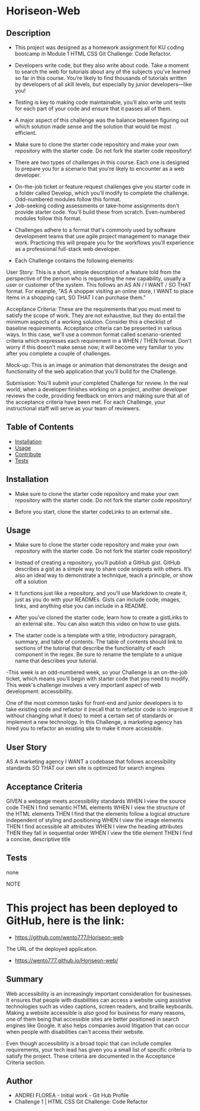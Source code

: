 # Horiseon-Web



 ## Description 

- This project was designed as a homework assignment for KU coding bootcamp in Module 1
HTML CSS Git Challenge: Code Refactor.

- Developers write code, but they also write about code. Take a moment to search the web for tutorials about any of the subjects you’ve learned so far in this course. You’re likely to find thousands of tutorials written by developers of all skill levels, but especially by junior developers—like you!

- Testing is key to making code maintainable, you’ll also write unit tests for each part of your code and ensure that it passes all of them.

- A major aspect of this challenge was the balance between figuring out which solution made sense and the solution that would be most efficient.

- Make sure to clone the starter code repository and make your own repository with the starter code. Do not fork the starter code repository!

- There are two types of challenges in this course. Each one is designed to prepare you for a scenario that you're likely to encounter as a web developer.
* On-the-job ticket or feature request challenges give you starter code in a folder called Develop, which you'll modify to complete the challenge. Odd-numbered modules follow this format.
* Job-seeking coding assessments or take-home assignments don't provide starter code. You'll build these from scratch. Even-numbered modules follow this format.

- Challenges adhere to a format that's commonly used by software development teams that use agile project management to manage their work. Practicing this will prepare you for the workflows you'll experience as a professional full-stack web developer.

- Each Challenge contains the following elements:

User Story: This is a short, simple description of a feature told from the perspective of the person who is requesting the new capability, usually a user or customer of the system. This follows an AS AN / I WANT / SO THAT format. For example, "AS A shopper visiting an online store, I WANT to place items in a shopping cart, SO THAT I can purchase them."

Acceptance Criteria: These are the requirements that you must meet to satisfy the scope of work. They are not exhaustive, but they do entail the minimum aspects of a working solution. Consider this a checklist of baseline requirements. Acceptance criteria can be presented in various ways. In this case, we'll use a common format called scenario-oriented criteria which expresses each requirement in a WHEN / THEN format. Don't worry if this doesn't make sense now; it will become very familiar to you after you complete a couple of challenges.

Mock-up: This is an image or animation that demonstrates the design and functionality of the web application that you'll build for the Challenge.

Submission: You'll submit your completed Challenge for review. In the real world, when a developer finishes working on a project, another developer reviews the code, providing feedback on errors and making sure that all of the acceptance criteria have been met. For each Challenge, your instructional staff will serve as your team of reviewers.


 ## Table of Contents

  - [Installation](#installation)
  - [Usage](#usage)
  - [Contribute](#contribute)
  - [Tests](#tests)
 
 
 
 ## Installation

  - Make sure to clone the starter code repository and make your own repository with the starter code. Do not fork the starter code repository!

  - Before you start, clone the starter codeLinks to an external site..

 



## Usage

  - Make sure to clone the starter code repository and make your own repository with the starter code. Do not fork the starter code repository!

  - Instead of creating a repository, you’ll publish a GitHub gist. GitHub describes a gist as a simple way to share code snippets with others. It’s also an ideal way to demonstrate a technique, teach a principle, or show off a solution

  -  It functions just like a repository, and you’ll use Markdown to create it, just as you do with your READMEs. Gists can include code, images, links, and anything else you can include in a README.

  - After you’ve cloned the starter code, learn how to create a gistLinks to an external site.. You can also watch this video on how to use gists.
     
 - The starter code is a template with a title, introductory paragraph, summary, and table of contents. The table of contents should link to sections of the tutorial that describe the functionality of each component in the regex. Be sure to rename the template to a unique name that describes your tutorial.

-This week is an odd-numbered week, so your Challenge is an on-the-job ticket, which means you'll begin with starter code that you need to modify. This week's challenge involves a very important aspect of web development: accessibility.

One of the most common tasks for front-end and junior developers is to take existing code and refactor it (recall that to refactor code is to improve it without changing what it does) to meet a certain set of standards or implement a new technology. In this Challenge, a marketing agency has hired you to refactor an existing site to make it more accessible.
  


## User Story

AS A marketing agency
I WANT a codebase that follows accessibility standards
SO THAT our own site is optimized for search engines



## Acceptance Criteria

GIVEN a webpage meets accessibility standards
WHEN I view the source code
THEN I find semantic HTML elements
WHEN I view the structure of the HTML elements
THEN I find that the elements follow a logical structure independent of styling and positioning
WHEN I view the image elements
THEN I find accessible alt attributes
WHEN I view the heading attributes
THEN they fall in sequential order
WHEN I view the title element
THEN I find a concise, descriptive title



## Tests

  none



NOTE
 

  # This project has been deployed to GitHub, here is the link:

  * https://github.com/wento777/Horiseon-web 
   
  
  The URL of the deployed application.
  
  
  * https://wento777.github.io/Horiseon-web/
 


## Summary

Web accessibility is an increasingly important consideration for businesses. It ensures that people with disabilities can access a website using assistive technologies such as video captions, screen readers, and braille keyboards. Making a website accessible is also good for business for many reasons, one of them being that accessible sites are better positioned in search engines like Google. It also helps companies avoid litigation that can occur when people with disabilities can't access their website.

Even though accessibility is a broad topic that can include complex requirements, your tech lead has given you a small list of specific criteria to satisfy the project. These criteria are documented in the Acceptance Criteria section.


## Author
 * ANDREI FLOREA - Initial work - Git Hub Profile
 * Challenge 1 |  HTML CSS Git Challenge: Code Refactor
